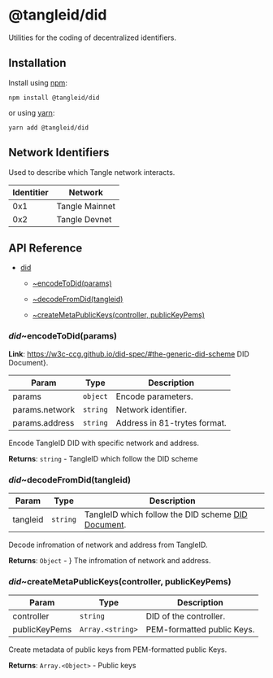 # @tangleid/did

Utilities for the coding of decentralized identifiers.

## Installation

Install using [npm](https://www.npmjs.org/):

```shell
npm install @tangleid/did
```

or using [yarn](https://yarnpkg.com/):

```shell
yarn add @tangleid/did
```

## Network Identifiers

Used to describe which Tangle network interacts.

| Identitier | Network        |
| ---------- | -------------- |
| 0x1        | Tangle Mainnet |
| 0x2        | Tangle Devnet  |

## API Reference


* [did](#module_did)

    * [~encodeToDid(params)](#module_did..encodeToDid)

    * [~decodeFromDid(tangleid)](#module_did..decodeFromDid)

    * [~createMetaPublicKeys(controller, publicKeyPems)](#module_did..createMetaPublicKeys)


<a name="module_did..encodeToDid"></a>

### *did*~encodeToDid(params)
**Link**: https://w3c-ccg.github.io/did-spec/#the-generic-did-scheme DID Document}.  

| Param | Type | Description |
| --- | --- | --- |
| params | <code>object</code> | Encode parameters. |
| params.network | <code>string</code> | Network identifier. |
| params.address | <code>string</code> | Address in 81-trytes format. |

Encode TangleID DID with specific network and address.

**Returns**: <code>string</code> - TangleID which follow the DID scheme  
<a name="module_did..decodeFromDid"></a>

### *did*~decodeFromDid(tangleid)

| Param | Type | Description |
| --- | --- | --- |
| tangleid | <code>string</code> | TangleID which follow the DID scheme   [DID Document](https://w3c-ccg.github.io/did-spec/#the-generic-did-scheme). |

Decode infromation of network and address from TangleID.

**Returns**: <code>Object</code> - } The infromation of network and address.  
<a name="module_did..createMetaPublicKeys"></a>

### *did*~createMetaPublicKeys(controller, publicKeyPems)

| Param | Type | Description |
| --- | --- | --- |
| controller | <code>string</code> | DID of the controller. |
| publicKeyPems | <code>Array.&lt;string&gt;</code> | PEM-formatted public Keys. |

Create metadata of public keys from PEM-formatted public Keys.

**Returns**: <code>Array.&lt;Object&gt;</code> - Public keys  
